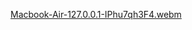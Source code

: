 [Macbook-Air-127.0.0.1-IPhu7qh3F4.webm](https://github.com/user-attachments/assets/06ca17dc-7a03-4355-8df7-d3a60537e4ad)
